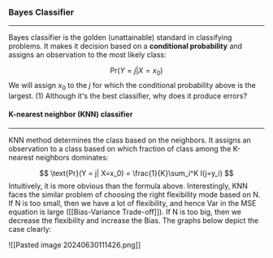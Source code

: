 ### Bayes Classifier
---
Bayes classifier is the golden (unattainable) standard in classifying problems. It makes it decision based on a **conditional probability** and assigns an observation to the most likely class:

$$
\text{Pr}(Y = j| X=x_0)
$$
We will assign $x_0$ to the $j$ for which the conditional probability above is the largest. (1) Although it's the best classifier, why does it produce errors? 

#### K-nearest neighbor (KNN) classifier
---
KNN method determines the class based on the neighbors. It assigns an observation to a class based on which fraction of class among the K-nearest neighbors dominates: 

$$
\text{Pr}(Y = j| X=x_0) = \frac{1}{K}\sum_i^K I(j=y_i)
$$
Intuitively, it is more obvious than the formula above. Interestingly, KNN faces the similar problem of choosing the right flexibility mode based on N. If N is too small, then we have a lot of flexibility, and hence Var in the MSE equation is large ([[Bias-Variance Trade-off]]). If N is too big, then we decrease the flexibility and increase the Bias. The graphs below depict the case clearly:

![[Pasted image 20240630111426.png]]
